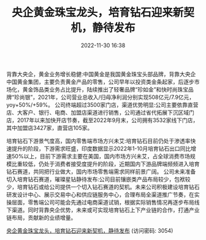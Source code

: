 ﻿---
title: 央企黄金珠宝龙头，培育钻石迎来新契机，静待发布
date: 2022-11-30 16:38
tags:
- 中国黄金
updated: 
---

背靠大央企，黄金业务增长稳健:中国黄金是我国黄金珠宝头部品牌，背靠大央企中国黄金集团，主要负责黄金产品的零售，公司早年以投资类金条起家，后逐步市场化，黄金饰品类业务占比提升，陆续推出了轻奢品牌“珍如金”和快时尚珠宝品牌“珍尚银”，2021年，公司营业总收入/归母净利润分别实现508亿元/7.9亿元，yoy+50%/+59%。
公司终端超过3500家门店，渠道优势明显:公司主要依靠直营店、大客户、银行、电商、加盟店渠道进行销售，公司通过省代拓展下沉区域门店，2017年以来加快开店节奏，截至2022年9月末，公司拥有3532家线下门店，其中加盟店3427家，直营店105家。
<!-- more -->
培育钻石下游景气度高，国内零售端市场方兴未艾:培育钻石目前仍处于渗透率快速提升的阶段，下游需求旺盛，印度数据显示2022年1-10月培育钻石出口同比增速50%以上，目前下游需求主要在美国，国内市场方兴未艾，占全球消费市场规模比重较低，仍处于消费者接受度提升的阶段，近期国内下游品牌端频频进入培育钻石赛道，共同把行业做大，国内市场零售端需求同样前景广阔。
公司未来准备切入培育钻石赛道，璀璨星钻静待发布:公司目前镶嵌类产品布局较少，包袱较少，培育钻石或给公司提供一个切入钻石赛道的契机。未来公司积极建设培育钻石研发设计中心、展示交易中心和供应链服务中心，合理布局全渠道推广节奏，在实操层面，零售端公司可能会先通过电商渠道试销，根据实际销售情况再逐步布局线下渠道。同时背靠央企优势，未来或可实现培育钻石上下产业链的合作，打通产业链布局，贡献新的业绩增量。

[央企黄金珠宝龙头，培育钻石迎来新契机，静待发布](https://url12.ctfile.com/f/3948612-738835141-407bf5?p=3054)
(访问密码: 3054)

